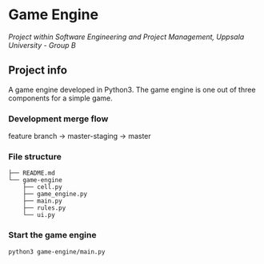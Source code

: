 # Game Engine
_Project within Software Engineering and Project Management, Uppsala University - Group B_

## Project info
A game engine developed in Python3. The game engine is one out of three components for a simple game.

### Development merge flow
feature branch -> master-staging -> master

### File structure
```
├── README.md
└── game-engine
    ├── cell.py
    ├── game_engine.py
    ├── main.py
    ├── rules.py
    └── ui.py
```

### Start the game engine
`python3 game-engine/main.py`
